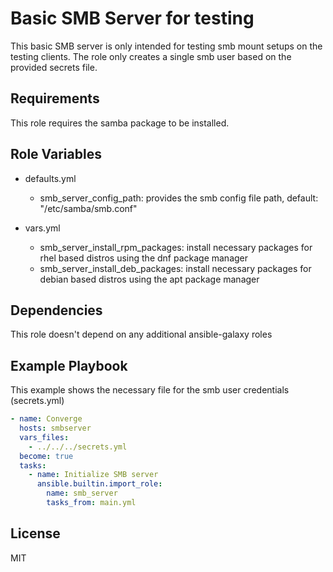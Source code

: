 Basic SMB Server for testing
=========

This basic SMB server is only intended for testing smb mount setups on the testing clients.
The role only creates a single smb user based on the provided secrets file.

Requirements
------------

This role requires the samba package to be installed.

Role Variables
--------------

- defaults.yml
  - smb_server_config_path: provides the smb config file path, default: "/etc/samba/smb.conf"

- vars.yml
  - smb_server_install_rpm_packages: install necessary packages for rhel based distros using the dnf package manager
  - smb_server_install_deb_packages: install necessary packages for debian based distros using the apt package manager

Dependencies
------------

This role doesn't depend on any additional ansible-galaxy roles

Example Playbook
----------------

This example shows the necessary file for the smb user credentials (secrets.yml)

```yaml
- name: Converge
  hosts: smbserver
  vars_files:
    - ../../../secrets.yml
  become: true
  tasks:
    - name: Initialize SMB server
      ansible.builtin.import_role:
        name: smb_server
        tasks_from: main.yml
```

License
-------

MIT
